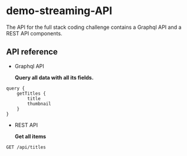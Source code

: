 # demo-streaming-API

The API for the full stack coding challenge contains a Graphql API and a REST API components. 

## API reference

- Graphql API

    **Query all data with all its fields.**
```
query {
    getTitles {
        title
        thumbnail
    }
} 
```

- REST API

    **Get all items**
```
GET /api/titles
```